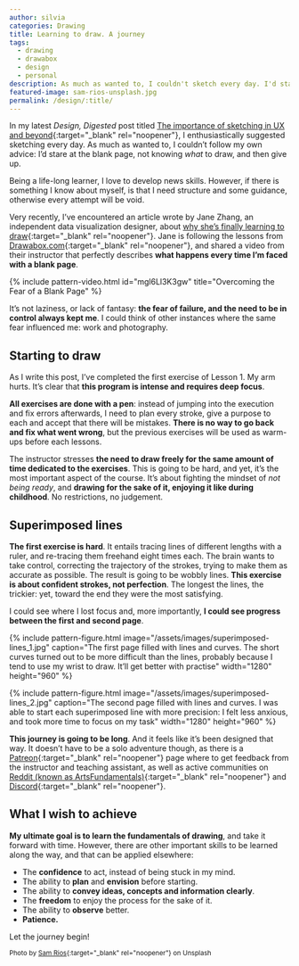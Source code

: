 ```yaml
---
author: silvia
categories: Drawing
title: Learning to draw. A journey
tags:
  - drawing
  - drawabox
  - design
  - personal
description: As much as wanted to, I couldn't sketch every day. I'd stare at the blank page, not knowing what to draw, and then give up. So I started a new journey.
featured-image: sam-rios-unsplash.jpg
permalink: /design/:title/
---
```

In my latest _Design, Digested_ post titled [The importance of sketching in UX and beyond](https://silviamaggidesign.com/design-digested/importance-of-sketching-in-ux/){:target="_blank" rel="noopener"}, I enthusiastically suggested sketching every day.  As much as wanted to, I couldn’t follow my own advice: I’d stare at the blank page, not knowing _what_ to draw, and then give up.

<!--more-->

Being a life-long learner, I love to develop news skills. However, if there is something I know about myself, is that I need structure and some guidance, otherwise every attempt will be void.

Very recently, I’ve encountered an article wrote by Jane Zhang, an independent data visualization designer, about [why she’s finally learning to draw](https://janezhang.ca/posts/why-im-learning-to-draw/){:target="_blank" rel="noopener"}. Jane is following the lessons from [Drawabox.com](https://drawabox.com/){:target="_blank" rel="noopener"}, and shared a video from their instructor that perfectly describes **what happens every time I’m faced with a blank page**.

{% include pattern-video.html id="mgl6Ll3K3gw" title="Overcoming the Fear of a Blank Page" %}

It’s not laziness, or lack of fantasy: **the fear of failure, and the need to be in control always kept me**. I could think of other instances where the same fear influenced me: work and photography.

## Starting to draw

As I write this post, I’ve completed the first exercise of Lesson 1. My arm hurts. It’s clear that **this program is intense and requires deep focus**.

**All exercises are done with a pen**: instead of jumping into the execution and fix errors afterwards, I need to plan every stroke, give a purpose to each and accept that there will be mistakes. **There is no way to go back and fix what went wrong**, but the previous exercises will be used as warm-ups before each lessons.

The instructor stresses **the need to draw freely for the same amount of time dedicated to the exercises**. This is going to be hard, and yet, it’s the most important aspect of the course. It’s about fighting the mindset of _not being ready_, and **drawing for the sake of it, enjoying it like during childhood**. No restrictions, no judgement.

## Superimposed lines

**The first exercise is hard**. It entails tracing lines of different lengths with a ruler, and re-tracing them freehand eight times each. The brain wants to take control, correcting the trajectory of the strokes, trying to make them as accurate as possible. The result is going to be wobbly lines. **This exercise is about confident strokes, not perfection**. The longest the lines, the trickier: yet, toward the end they were the most satisfying.

I could see where I lost focus and, more importantly, **I could see progress between the first and second page**.

{% include pattern-figure.html image="/assets/images/superimposed-lines_1.jpg" caption="The first page filled with lines and curves. The short curves turned out to be more difficult than the lines, probably because I tend to use my wrist to draw. It’ll get better with practise" width="1280" height="960" %}

{% include pattern-figure.html image="/assets/images/superimposed-lines_2.jpg" caption="The second page filled with lines and curves. I was able to start each superimposed line with more precision: I felt less anxious, and took more time to focus on my task" width="1280" height="960" %}

**This journey is going to be long**. And it feels like it’s been designed that way. It doesn’t have to be a solo adventure though, as there is a [Patreon](https://patreon.com/uncomfortable){:target="_blank" rel="noopener"} page where to get feedback from the instructor and teaching assistant, as well as active communities on [Reddit (known as ArtsFundamentals)](https://reddit.com/r/ArtFundamentals){:target="_blank" rel="noopener"} and [Discord](https://discord.gg/FtSS4hhqSu){:target="_blank" rel="noopener"}.

## What I wish to achieve

**My ultimate goal is to learn the fundamentals of drawing**, and take it forward with time. However, there are other important skills to be learned along the way, and that can be applied elsewhere:

* The **confidence** to act, instead of being stuck in my mind.
* The ability to **plan** and **envision** before starting.
* The ability to **convey ideas, concepts and information clearly**.
* The **freedom** to enjoy the process for the sake of it.
* The ability to **observe** better.
* **Patience.**

Let the journey begin!

<small>Photo by [Sam Rios](https://unsplash.com/@samr1os_official){:target="_blank" rel="noopener"} on Unsplash</small>
